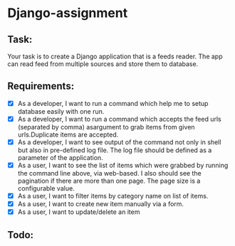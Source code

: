 # Django-assignment
## Task:
Your task is to create a Django application that is a feeds reader. The app can read feed from multiple sources and store them to database.
## Requirements:
- [x] As a developer, I want to run a command which help me to setup database easily with one run.
- [x] As a developer, I want to run a command which accepts the feed urls (separated by comma) asargument to grab items from given urls.Duplicate items are accepted.
- [x] As a developer, I want to see output of the command not only in shell but also in pre-defined log file. The log file should be defined as a parameter of the application.
- [x] As a user, I want to see the list of items which were grabbed by running the command line above, via web-based. I also should see the pagination if there are more than one page. The page size is a configurable value.
- [x] As a user, I want to filter items by category name on list of items.
- [x] As a user, I want to create new item manually via a form.
- [x] As a user, I want to update/delete an item
## Todo:


